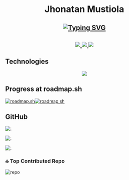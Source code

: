 <h1 align="center">Jhonatan Mustiola</h1>
<h2 align="center">
  <a href="https://git.io/typing-svg"><img src="https://readme-typing-svg.demolab.com?font=JetBrains+Mono&weight=700&pause=1000&color=CACACA&background=2A2A2A&center=true&vCenter=true&multiline=true&random=false&width=512&height=79&lines=Software+Developer+;backend+and+low-level+enthusiast" alt="Typing SVG" /></a>
</h2>

<h2 align="center">
  <a href="https://www.linkedin.com/in/jhonatan-mustiola">
  <img src="https://img.shields.io/badge/linkedin-%230077B5.svg?style=for-the-badge&logo=linkedin&logoColor=white)" />
</a>
<a href="mailto:jhonmustiomaths@protonmail.com">
  <img src="https://img.shields.io/badge/ProtonMail-8B89CC?style=for-the-badge&logo=protonmail&logoColor=white" />
</a>
<a href="https://jhonatan-mustiola.netlify.app">
  <img src="https://img.shields.io/badge/website-%23000000.svg?style=for-the-badge&logoColor=white)" />
</a>
</h2>

## Technologies

<!--tech stack icons-->
<p align="center">
  <a href="https://skillicons.dev">
    <img src="https://skillicons.dev/icons?i=postgres,prisma,express,js,mysql,nextjs,nodejs,py,react,tailwind,ts,cs,net,sass,php,linux,go,flask,fastapi,cpp,c,bash,astro,html,css,git&perline=13" />
  </a>
</p>

## Progress at roadmap.sh

[![roadmap.sh](https://api.roadmap.sh/v1-badge/tall/64af6cdf5f038d81eead5cf0?variant=dark&roadmaps=javascript%2Cpython%2Cgolang%2Csql)](https://roadmap.sh)[![roadmap.sh](https://api.roadmap.sh/v1-badge/tall/64af6cdf5f038d81eead5cf0?variant=dark&roadmaps=aspnet-core%2Cdatastructures-and-algorithms%2Cbackend%2Crust)](https://roadmap.sh)

<!-- ### LeetCode
![](https://leetcard.jacoblin.cool/JhonatanMustiola?theme=dark&font=Oswald&ext=heatmap) -->

## GitHub

![.](https://github-readme-stats.vercel.app/api?username=hiahir357&theme=blue-green&hide_border=false&include_all_commits=true&count_private=false)

![.](https://github-readme-streak-stats.herokuapp.com/?user=hiahir357&theme=blue-green&hide_border=false)

![.](https://github-readme-stats.vercel.app/api/top-langs/?username=hiahir357&theme=blue-green&hide_border=false&include_all_commits=true&count_private=false&layout=compact)
<!-- ![](https://leetcard.jacoblin.cool/JhonatanMustiola?ext=activity) -->

### 🔝 Top Contributed Repo

![repo](https://github-contributor-stats.vercel.app/api?username=hiahir357&limit=5&theme=blue-green&combine_all_yearly_contributions=true)
